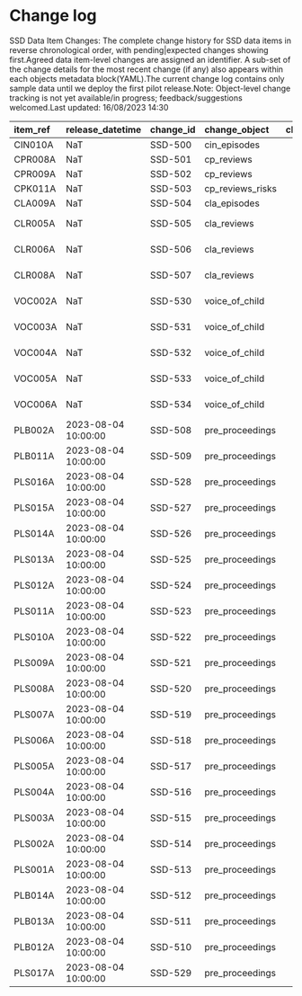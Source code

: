 # Change log
SSD Data Item Changes:
The complete change history for SSD data items in reverse chronological order, with pending|expected changes showing first.Agreed data item-level changes are assigned an identifier. A sub-set of the change details for the most recent change (if any) also appears within each objects metadata block(YAML).The current change log contains only sample data until we deploy the first pilot release.Note: Object-level change tracking is not yet available/in progress; feedback/suggestions welcomed.Last updated: 16/08/2023 14:30


| item_ref   | release_datetime    | change_id   | change_object    | change_impact_title   | change_status   | change_type   | change_source   | change_impact_notes           |
|:-----------|:--------------------|:------------|:-----------------|:----------------------|:----------------|:--------------|:----------------|:------------------------------|
| CIN010A    | NaT                 | SSD-500     | cin_episodes     |                       | pending         | Depreciated   | D2I             | 1aRemove                      |
| CPR008A    | NaT                 | SSD-501     | cp_reviews       |                       | pending         | New Feature   | D2I             | 1aDraft                       |
| CPR009A    | NaT                 | SSD-502     | cp_reviews       |                       | pending         | New Feature   | D2I             | 1aDraft                       |
| CPK011A    | NaT                 | SSD-503     | cp_reviews_risks |                       | pending         | New Feature   | D2I             | 1aDraft                       |
| CLA009A    | NaT                 | SSD-504     | cla_episodes     |                       | pending         | Depreciated   | D2I             | 1aRemove                      |
| CLR005A    | NaT                 | SSD-505     | cla_reviews      |                       | pending         | New Feature   | D2I             | 1aDraft - Suggested new item  |
| CLR006A    | NaT                 | SSD-506     | cla_reviews      |                       | pending         | New Feature   | D2I             | 1aDraft - Suggested new item  |
| CLR008A    | NaT                 | SSD-507     | cla_reviews      |                       | pending         | New Feature   | D2I             | 1aDraft - Suggested new item  |
| VOC002A    | NaT                 | SSD-530     | voice_of_child   |                       | pending         | New Feature   | 1bDraft         | 1bDraft - Suggested new item  |
| VOC003A    | NaT                 | SSD-531     | voice_of_child   |                       | pending         | New Feature   | 1bDraft         | 1bDraft - Suggested new item  |
| VOC004A    | NaT                 | SSD-532     | voice_of_child   |                       | pending         | New Feature   | 1bDraft         | 1bDraft - Suggested new item  |
| VOC005A    | NaT                 | SSD-533     | voice_of_child   |                       | pending         | New Feature   | 1bDraft         | 1bDraft - Suggested new item  |
| VOC006A    | NaT                 | SSD-534     | voice_of_child   |                       | pending         | New Feature   | 1bDraft         | 1bDraft - Suggested new item  |
| PLB002A    | 2023-08-04 10:00:00 | SSD-508     | pre_proceedings  |                       | released        | New Feature   | 1bSpecified     | 1bSpecified - Agreed new item |
| PLB011A    | 2023-08-04 10:00:00 | SSD-509     | pre_proceedings  |                       | released        | New Feature   | 1bSpecified     | 1bSpecified - Agreed new item |
| PLS016A    | 2023-08-04 10:00:00 | SSD-528     | pre_proceedings  |                       | released        | New Feature   | 1bSpecified     | 1bSpecified - Agreed new item |
| PLS015A    | 2023-08-04 10:00:00 | SSD-527     | pre_proceedings  |                       | released        | New Feature   | 1bSpecified     | 1bSpecified - Agreed new item |
| PLS014A    | 2023-08-04 10:00:00 | SSD-526     | pre_proceedings  |                       | released        | New Feature   | 1bSpecified     | 1bSpecified - Agreed new item |
| PLS013A    | 2023-08-04 10:00:00 | SSD-525     | pre_proceedings  |                       | released        | New Feature   | 1bSpecified     | 1bSpecified - Agreed new item |
| PLS012A    | 2023-08-04 10:00:00 | SSD-524     | pre_proceedings  |                       | released        | New Feature   | 1bSpecified     | 1bSpecified - Agreed new item |
| PLS011A    | 2023-08-04 10:00:00 | SSD-523     | pre_proceedings  |                       | released        | New Feature   | 1bSpecified     | 1bSpecified - Agreed new item |
| PLS010A    | 2023-08-04 10:00:00 | SSD-522     | pre_proceedings  |                       | released        | New Feature   | 1bSpecified     | 1bSpecified - Agreed new item |
| PLS009A    | 2023-08-04 10:00:00 | SSD-521     | pre_proceedings  |                       | released        | New Feature   | 1bSpecified     | 1bSpecified - Agreed new item |
| PLS008A    | 2023-08-04 10:00:00 | SSD-520     | pre_proceedings  |                       | released        | New Feature   | 1bSpecified     | 1bSpecified - Agreed new item |
| PLS007A    | 2023-08-04 10:00:00 | SSD-519     | pre_proceedings  |                       | released        | New Feature   | 1bSpecified     | 1bSpecified - Agreed new item |
| PLS006A    | 2023-08-04 10:00:00 | SSD-518     | pre_proceedings  |                       | released        | New Feature   | 1bSpecified     | 1bSpecified - Agreed new item |
| PLS005A    | 2023-08-04 10:00:00 | SSD-517     | pre_proceedings  |                       | released        | New Feature   | 1bSpecified     | 1bSpecified - Agreed new item |
| PLS004A    | 2023-08-04 10:00:00 | SSD-516     | pre_proceedings  |                       | released        | New Feature   | 1bSpecified     | 1bSpecified - Agreed new item |
| PLS003A    | 2023-08-04 10:00:00 | SSD-515     | pre_proceedings  |                       | released        | New Feature   | 1bSpecified     | 1bSpecified - Agreed new item |
| PLS002A    | 2023-08-04 10:00:00 | SSD-514     | pre_proceedings  |                       | released        | New Feature   | 1bSpecified     | 1bSpecified - Agreed new item |
| PLS001A    | 2023-08-04 10:00:00 | SSD-513     | pre_proceedings  |                       | released        | New Feature   | 1bSpecified     | 1bSpecified - Agreed new item |
| PLB014A    | 2023-08-04 10:00:00 | SSD-512     | pre_proceedings  |                       | released        | New Feature   | 1bSpecified     | 1bSpecified - Agreed new item |
| PLB013A    | 2023-08-04 10:00:00 | SSD-511     | pre_proceedings  |                       | released        | New Feature   | 1bSpecified     | 1bSpecified - Agreed new item |
| PLB012A    | 2023-08-04 10:00:00 | SSD-510     | pre_proceedings  |                       | released        | New Feature   | 1bSpecified     | 1bSpecified - Agreed new item |
| PLS017A    | 2023-08-04 10:00:00 | SSD-529     | pre_proceedings  |                       | released        | New Feature   | 1bSpecified     | 1bSpecified - Agreed new item |